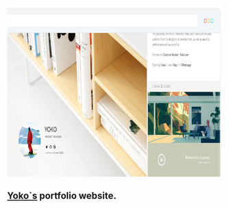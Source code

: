 
<img src="preview/pic.jpg"  width="830" height="400">

## [Yoko`s](https://www.yokko.one/) portfolio website. ##
